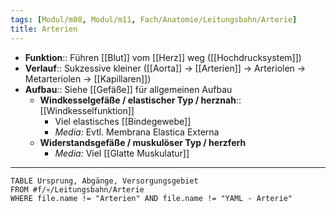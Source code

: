 ```yaml
---
tags: [Modul/m08, Modul/m11, Fach/Anatomie/Leitungsbahn/Arterie]
title: Arterien
---
```

- **Funktion**:: Führen [[Blut]] vom [[Herz]] weg ([[Hochdrucksystem]])
- **Verlauf**:: Sukzessive kleiner ([[Aorta]] → [[Arterien]] → Arteriolen → Metarteriolen → [[Kapillaren]])
- **Aufbau**:: Siehe [[Gefäße]] für allgemeinen Aufbau
	- **Windkesselgefäße / elastischer Typ / herznah**:: [[Windkesselfunktion]]
	    - Viel elastisches [[Bindegewebe]]
	    - *Media:* Evtl. Membrana Elastica Externa
	- **Widerstandsgefäße / muskulöser Typ / herzferh**
	    - *Media:* Viel [[Glatte Muskulatur]]
---

```dataview
TABLE Ursprung, Abgänge, Versorgungsgebiet
FROM #f/💀/Leitungsbahn/Arterie 
WHERE file.name != "Arterien" AND file.name != "YAML - Arterie"
```